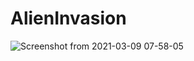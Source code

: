 # AlienInvasion
![Screenshot from 2021-03-09 07-58-05](https://user-images.githubusercontent.com/64010399/110483633-88578000-80af-11eb-8fde-f72230871666.png)
